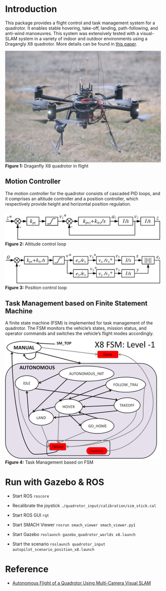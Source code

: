 # Introduction
This package provides a flight control and task management system for 
a quadrotor. It enables stable hovering, take-off, landing, path-following, 
and anti-wind manoeuvres. This system was extensively tested with a visual-SLAM system in a variety of indoor and outdoor
environments using a Dragangly X8 quadrotor. More details can be found in [this paper](http://ncfrn.cim.mcgill.ca:8080/pub/2014/sharf-autonomous_flight_mult_camera_vSLAM.pdf).

![](resources/X8_04_small.jpg)
**Figure 1:** Draganfly X8 quadrotor in flight

## Motion Controller
The motion controller for the quadrotor consists of cascaded PID loops,
and it comprises an altitude controller and a position
controller, which respectively provide height and horizontal
position regulation.

![](resources/alt_loop.jpg)
**Figure 2:** Altitude control loop

![](resources/pos_loop.jpg)
**Figure 3:** Position control loop

## Task Management based on Finite Statement Machine
A finite state machine (FSM) is implemented for task
management of the quadrotor. The FSM monitors the 
vehicle’s states, mission status, and operator commands and 
switches the vehicle’s flight modes
accordingly.
![](resources/x8_fsm.png)
**Figure 4:** Task Management based on FSM

# Run with Gazebo & ROS

- Start ROS
`roscore`

- Recalibrate the joystick
`./quadrotor_input/calibration/sim_stick.cal`

- Start ROS GUI
`rqt`

- Start SMACH Viewer
`rosrun smach_viewer smach_viewer.py1`

- Start Gazebo
`roslaunch gazebo_quadrotor_worlds x8.launch` 

- Start the scenario
`roslaunch quadrotor_input autopilot_scenario_position_x8.launch`

# Reference
- [Autonomous Flight of a Quadrotor Using Multi-Camera Visual SLAM](http://ncfrn.cim.mcgill.ca:8080/pub/2014/sharf-autonomous_flight_mult_camera_vSLAM.pdf)

[//]: # (Scenarios to be tested on the Gazebo prior to experimental flight:)

[//]: # (Manual --> Autopilot)

[//]: # ()
[//]: # (	MissionGo = True)

[//]: # (		At Home)

[//]: # (			Ground level)

[//]: # (			Intermediate level)

[//]: # (			High Altitude)

[//]: # (		Away from Home)

[//]: # (			Ground level)

[//]: # (			Intermediate level)

[//]: # (			High Altitude)

[//]: # (	MissionGo = False)

[//]: # (		At Home)

[//]: # (			Ground level)

[//]: # (			Intermediate level)

[//]: # (			High Altitude)

[//]: # (		Away from Home)

[//]: # (			Ground level)

[//]: # (			Intermediate level)

[//]: # (			High Altitude)

[//]: # ()
[//]: # (Autopilot --> Manual)

[//]: # ()
[//]: # (	MissionGo = irrelevant)

[//]: # (		At Home)

[//]: # (			Ground level)

[//]: # (			Intermediate level)

[//]: # (			High Altitude)

[//]: # (		Away from Home)

[//]: # (			Ground level)

[//]: # (			Intermediate level)

[//]: # (			High Altitude)

